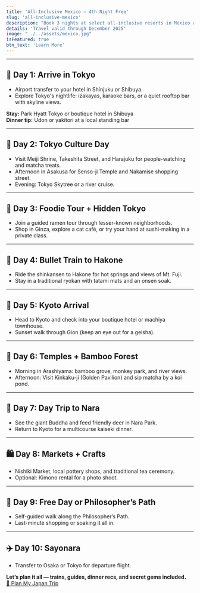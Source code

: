 ```yaml
---
title: 'All-Inclusive Mexico – 4th Night Free'
slug: 'all-inclusive-mexico'
description: "Book 3 nights at select all-inclusive resorts in Mexico and get the 4th night free + VIP arrival service. Beaches, margaritas, and no extra cost? That's a win."
details: 'Travel valid through December 2025'
image: "../../assets/mexico.jpg"
isFeatured: true
btn_text: 'Learn More'
---
```



---

## 📍 Day 1: Arrive in Tokyo

- Airport transfer to your hotel in Shinjuku or Shibuya.
- Explore Tokyo's nightlife: izakayas, karaoke bars, or a quiet rooftop bar with skyline views.

**Stay:** Park Hyatt Tokyo or boutique hotel in Shibuya  
**Dinner tip:** Udon or yakitori at a local standing bar

---

## 🎌 Day 2: Tokyo Culture Day

- Visit Meiji Shrine, Takeshita Street, and Harajuku for people-watching and matcha treats.
- Afternoon in Asakusa for Senso-ji Temple and Nakamise shopping street.
- Evening: Tokyo Skytree or a river cruise.

---

## 🍜 Day 3: Foodie Tour + Hidden Tokyo

- Join a guided ramen tour through lesser-known neighborhoods.
- Shop in Ginza, explore a cat café, or try your hand at sushi-making in a private class.

---

## 🚅 Day 4: Bullet Train to Hakone

- Ride the shinkansen to Hakone for hot springs and views of Mt. Fuji.
- Stay in a traditional ryokan with tatami mats and an onsen soak.

---

## 🏯 Day 5: Kyoto Arrival

- Head to Kyoto and check into your boutique hotel or machiya townhouse.
- Sunset walk through Gion (keep an eye out for a geisha).

---

## 🎋 Day 6: Temples + Bamboo Forest

- Morning in Arashiyama: bamboo grove, monkey park, and river views.
- Afternoon: Visit Kinkaku-ji (Golden Pavilion) and sip matcha by a koi pond.

---

## 🍶 Day 7: Day Trip to Nara

- See the giant Buddha and feed friendly deer in Nara Park.
- Return to Kyoto for a multicourse kaiseki dinner.

---

## 🛍️ Day 8: Markets + Crafts

- Nishiki Market, local pottery shops, and traditional tea ceremony.
- Optional: Kimono rental for a photo shoot.

---

## 🌸 Day 9: Free Day or Philosopher’s Path

- Self-guided walk along the Philosopher’s Path.
- Last-minute shopping or soaking it all in.

---

## ✈️ Day 10: Sayonara

- Transfer to Osaka or Tokyo for departure flight.

**Let’s plan it all — trains, guides, dinner recs, and secret gems included.**  
[💌 Plan My Japan Trip](#)
